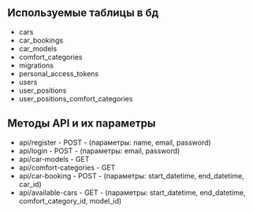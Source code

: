 ## Используемые таблицы в бд
- cars
- car_bookings
- car_models
- comfort_categories
- migrations
- personal_access_tokens
- users
- user_positions
- user_positions_comfort_categories

## Методы API и их параметры
- api/register - POST - (параметры: name, email, password)
- api/login - POST - (параметры: email, password)
- api/car-models - GET
- api/comfort-categories - GET
- api/car-booking - POST - (параметры: start_datetime, end_datetime, car_id)
- api/available-cars - GET - (параметры: start_datetime, end_datetime, comfort_category_id, model_id)
